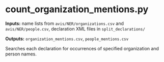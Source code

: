 # count_organization_mentions.py

**Inputs:** name lists from `avis/NER/organizations.csv` and `avis/NER/people.csv`,
 declaration XML files in `split_declarations/`

**Outputs:** `organization_mentions.csv`, `people_mentions.csv`

Searches each declaration for occurrences of specified organization and person names.
